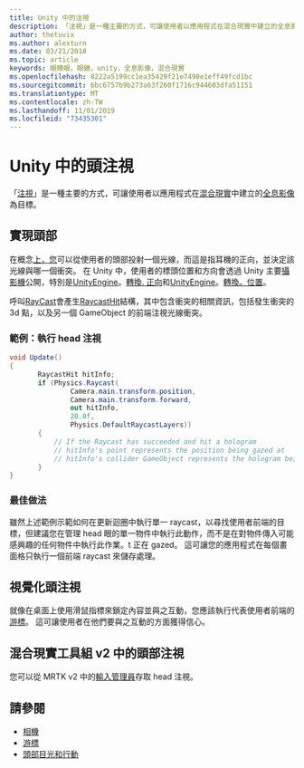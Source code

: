 ```yaml
---
title: Unity 中的注視
description: 「注視」是一種主要的方式，可讓使用者以應用程式在混合現實中建立的全息影像為目標。
author: thetuvix
ms.author: alexturn
ms.date: 03/21/2018
ms.topic: article
keywords: 眼睛眼，眼鏡，unity，全息影像，混合現實
ms.openlocfilehash: 8222a5199cc1ea35429f21e7490e1eff49fcd1bc
ms.sourcegitcommit: 6bc6757b9b273a63f260f1716c944603dfa51151
ms.translationtype: MT
ms.contentlocale: zh-TW
ms.lasthandoff: 11/01/2019
ms.locfileid: "73435301"
---
```

# <a name="head-gaze-in-unity"></a>Unity 中的頭注視

「[注視](gaze-and-commit.md)」是一種主要的方式，可讓使用者以應用程式在[混合現實](mixed-reality.md)中建立的[全息影像](hologram.md)為目標。


## <a name="implementing-head-gaze"></a>實現頭部

在概念[上，您](gaze-and-commit.md)可以從使用者的頭部投射一個光線，而這是指耳機的正向，並決定該光線與哪一個衝突。 在 Unity 中，使用者的標頭位置和方向會透過 Unity 主要[攝影機](camera-in-unity.md)公開，特別是[UnityEngine](https://docs.unity3d.com/ScriptReference/Camera-main.html)。[轉換. 正向](https://docs.unity3d.com/ScriptReference/Transform-forward.html)和[UnityEngine](https://docs.unity3d.com/ScriptReference/Camera-main.html)。[轉換。位置](https://docs.unity3d.com/ScriptReference/Transform-position.html)。

呼叫[RayCast](https://docs.unity3d.com/ScriptReference/Physics.Raycast.html)會產生[RaycastHit](https://docs.unity3d.com/ScriptReference/RaycastHit.html)結構，其中包含衝突的相關資訊，包括發生衝突的3d 點，以及另一個 GameObject 的前端注視光線衝突。

### <a name="example-implement-head-gaze"></a>範例：執行 head 注視

```cs
void Update()
{
       RaycastHit hitInfo;
       if (Physics.Raycast(
               Camera.main.transform.position,
               Camera.main.transform.forward,
               out hitInfo,
               20.0f,
               Physics.DefaultRaycastLayers))
       {
           // If the Raycast has succeeded and hit a hologram
           // hitInfo's point represents the position being gazed at
           // hitInfo's collider GameObject represents the hologram being gazed at
       }
}
```

### <a name="best-practices"></a>最佳做法

雖然上述範例示範如何在更新迴圈中執行單一 raycast，以尋找使用者前端的目標，但建議您在管理 head 眼的單一物件中執行此動作，而不是在對物件傳入可能感興趣的任何物件中執行此作業。t 正在 gazed。 這可讓您的應用程式在每個畫面格只執行一個前端 raycast 來儲存處理。

## <a name="visualizing-head-gaze"></a>視覺化頭注視

就像在桌面上使用滑鼠指標來鎖定內容並與之互動，您應該執行代表使用者前端的[游標](cursors.md)。 這可讓使用者在他們要與之互動的方面獲得信心。

## <a name="head-gaze-in-the-mixed-reality-toolkit-v2"></a>混合現實工具組 v2 中的頭部注視
您可以從 MRTK v2 中的[輸入管理員](https://microsoft.github.io/MixedRealityToolkit-Unity/Documentation/Input/Overview.html)存取 head 注視。

## <a name="see-also"></a>請參閱
* [相機](camera-in-unity.md)
* [游標](cursors.md)
* [頭部目光和行動](gaze-and-commit.md)
